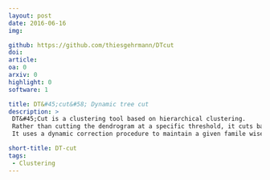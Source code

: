 ```yaml
---
layout: post
date: 2016-06-16
img: 

github: https://github.com/thiesgehrmann/DTcut
doi: 
article:
oa: 0
arxiv: 0
highlight: 0
software: 1

title: DT&#45;cut&#58; Dynamic tree cut
description: >
 DT&#45;Cut is a clustering tool based on hierarchical clustering.
 Rather than cutting the dendrogram at a specific threshold, it cuts based on a statistical test at each node.
 It uses a dynamic correction procedure to maintain a given famile wise error rate (bonferroni correction).

short-title: DT-cut
tags:
 - Clustering
---
```

